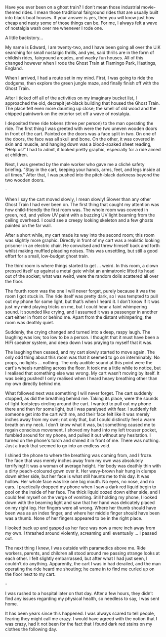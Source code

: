 Have you ever been on a ghost train? I don’t mean those industrial movie-themed rides. I mean those traditional fairground rides that are usually built into black boat houses. If your answer is yes, then you will know just how cheap and nasty some of those things can be. For me, I always felt a wave of nostalgia wash over me whenever I rode one.

A little backstory...

My name is Edward, I am twenty-two, and I have been going all over the U.K searching for small nostalgic thrills, and yes, said thrills are in the form of childish rides, fairground arcades, and wacky fun houses. All of this changed however when I rode the Ghost Train at Flamingo Park, Hastings, England.

When I arrived, I had a route set in my mind. First, I was going to ride the dodgems, then explore the green jungle maze, and finally finish off with the Ghost Train.

After I ticked off all of the activities on my imaginary bucket list, I approached the old, decrepit jet-black building that housed the Ghost Train. The place felt even more daunting up close; the smell of old wood and the chipped paintwork on the exterior set off a wave of nostalgia.

I deposited three ride tokens (three per person) to the man operating the ride. The first thing I was greeted with were the two uneven wooden doors in front of the cart. Painted on the doors was a face split in two. On one of the doors, the face was all skull and bone. On the other, it was covered in skin and muscle, and hanging down was a blood-soaked sheet reading, “Help us!” I had to admit, it looked pretty graphic, especially for a ride aimed at children.

Next, I was greeted by the male worker who gave me a cliché safety briefing. "Stay in the cart, keeping your hands, arms, feet, and legs inside at all times." After that, I was pushed into the pitch-black darkness beyond the two wooden doors.

\-

When I say the cart moved slowly, I mean slowly! Slower than any other Ghost Train I had ever been on. The first thing that caught my attention was how child-friendly the first room was. The whole room was covered in green, red, and yellow UV paint with a buzzing UV light beaming from the ceiling overhead. I could see a creepy looking skeleton and a few ghosts painted on the far wall.

After a short while, my cart made its way into the second room; this room was slightly more graphic. Directly in front of my cart was a realistic looking prisoner in an electric chair. He convulsed and threw himself back and forth whilst making muffled pleading noises. This was unsettling, but still a good effort for a small, low-budget ghost train.

The third room is where things started to get … weird. In this room, a clown pressed itself up against a metal gate whilst an animatronic lifted its head out of the socket; what was weird, were the random dolls scattered all over the floor.

The fourth room was the one I will never forget, purely because it was the room I got stuck in. The ride itself was pretty dark, so I was tempted to pull out my phone for some light, but that’s when I heard it. I don’t know if it was just my mind playing tricks on me, but I could hear a faint whimpering sound. It sounded like crying, and I assumed it was a passenger in another cart either in front or behind me. Apart from the distant whimpering, the room was deathly quiet.

Suddenly, the crying changed and turned into a deep, raspy laugh. The laughing was low, too low to be a person. I thought that it must have been a HiFi speaker system, and deep down I was praying to myself that it was.

The laughing then ceased, and my cart slowly started to move again. The only odd thing about this room was that it seemed to go on interminably. No props, no lights … nothing. The only audible sound at this point were the cart's wheels rumbling across the floor. It took me a little while to notice, but I realised that something else was wrong. My cart wasn’t moving by itself. It was being pushed! I only realised when I heard heavy breathing other than my own directly behind me.

What followed next was something I will never forget. The cart suddenly stopped, as did the breathing behind me. Taking its place, were the sounds of light footsteps circling around the cart. I wanted to pull out my phone there and then for some light, but I was paralysed with fear. I suddenly felt someone get into the cart with me, and their face felt like it was merely inches away from my own; not only that, but I could distinctly feel a warm breath on my neck. I don’t know what it was, but something caused me to regain conscious movement. I shoved my hand into my left trouser pocket, fumbled around for my phone, and pulled it out without any hesitation. I turned on the phone's torch and shined it in front of me. There was nothing. Just a track that seemed to go into an endless void.

I shined the phone to where the breathing was coming from, and I froze. The face that was merely inches away from my own was absolutely terrifying! It was a woman of average height. Her body was deathly thin with a dirty peach-coloured gown over it. Her wavy-brown hair hung in clumps down either side, but her face is what still haunts me to this day. It was hollow. Her whole face was like one big mouth. No eyes, no nose, and no ears. I practically dropped my phone when I saw a dark red liquid begin to pool on the inside of her face. The thick liquid oozed down either side, and I could feel myself on the verge of vomiting. Still holding my phone, I looked down with the beaming light and saw that her hand was delicately placed on my right leg. Her fingers were all wrong. Where her thumb should have been was as an index finger, and where her middle finger should have been was a thumb. None of her fingers appeared to be in the right place.

I looked back up and gasped as her face was now a mere inch away from my own. I thrashed around violently, screaming until eventually … I passed out.

The next thing I knew, I was outside with paramedics above me. Ride workers, parents, and children all stood around me passing strange looks at each other. I felt slightly embarrassed, but after what I had just seen, I couldn’t do anything. Apparently, the cart I was in had derailed, and the man operating the ride heard me shouting; he came in to find me curled up on the floor next to my cart.

\-

I was rushed to a hospital later on that day. After a few hours, they didn’t find any issues regarding my physical health, so needless to say, I was sent home.

It has been years since this happened. I was always scared to tell people, fearing they might call me crazy. I would have agreed with the notion that I was crazy, had it not been for the fact that I found dark red stains on my clothes the following day.